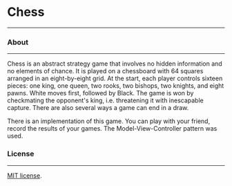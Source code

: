 # Chess
---

### About
---
Chess is an abstract strategy game that involves no hidden information and no elements of chance. 
It is played on a chessboard with 64 squares arranged in an eight-by-eight grid.
At the start, each player controls sixteen pieces: one king, one queen, two rooks, two bishops, two knights, and eight pawns.
White moves first, followed by Black.
The game is won by checkmating the opponent's king, i.e. threatening it with inescapable capture. There are also several ways a game can end in a draw.

There is an implementation of this game. You can play with your friend, record the results of your games.
The Model-View-Controller pattern was used.


### License
---

[MIT license](https://en.wikipedia.org/wiki/MIT_License).
